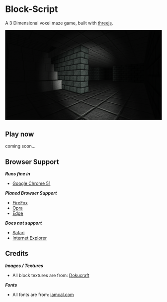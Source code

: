 # Block-Script

A 3 Dimensional voxel maze game, built with [threejs](http://threejs.org).

![Screen Shot](screenshot.png)

## Play now

coming soon...

## Browser Support

**_Runs fine in_**

* [Google Chrome 51](https://www.google.com/chrome)

**_Planed Browser Support_**

* [FireFox](https://www.mozilla.org/en-US/firefox/new)
* [Opra](http://www.opera.com)
* [Edge](http://www.microsoft.com/en-us/windows/microsoft-edge)

**_Does not support_**

* [Safari](http://www.apple.com/safari)
* [Internet Explorer](http://windows.microsoft.com/en-us/internet-explorer)

## Credits

**_Images / Textures_**

* All block textures are from: [Dokucraft](http://dokucraft.co.uk/)

**_Fonts_**

* All fonts are from: [iamcal.com](http://www.iamcal.com/misc/fonts)
